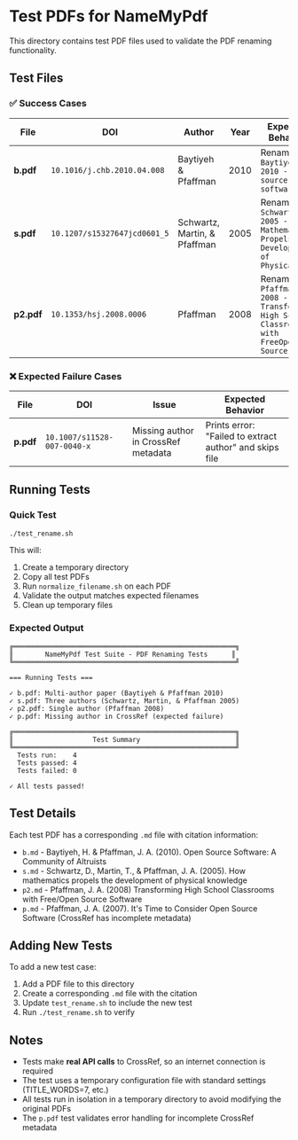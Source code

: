 # Test PDFs for NameMyPdf

This directory contains test PDF files used to validate the PDF renaming functionality.

## Test Files

### ✅ Success Cases

| File | DOI | Author | Year | Expected Behavior |
|------|-----|--------|------|-------------------|
| **b.pdf** | `10.1016/j.chb.2010.04.008` | Baytiyeh & Pfaffman | 2010 | Renames to: `Baytiyeh 2010 - Open source software.pdf` |
| **s.pdf** | `10.1207/s15327647jcd0601_5` | Schwartz, Martin, & Pfaffman | 2005 | Renames to: `Schwartz 2005 - How Mathematics Propels the Development of Physical.pdf` |
| **p2.pdf** | `10.1353/hsj.2008.0006` | Pfaffman | 2008 | Renames to: `Pfaffman 2008 - Transforming High School Classrooms with FreeOpen Source.pdf` |

### ❌ Expected Failure Cases

| File | DOI | Issue | Expected Behavior |
|------|-----|-------|-------------------|
| **p.pdf** | `10.1007/s11528-007-0040-x` | Missing author in CrossRef metadata | Prints error: "Failed to extract author" and skips file |

## Running Tests

### Quick Test
```bash
./test_rename.sh
```

This will:
1. Create a temporary directory
2. Copy all test PDFs
3. Run `normalize_filename.sh` on each PDF
4. Validate the output matches expected filenames
5. Clean up temporary files

### Expected Output
```
╔════════════════════════════════════════════════════════╗
║        NameMyPdf Test Suite - PDF Renaming Tests      ║
╚════════════════════════════════════════════════════════╝

=== Running Tests ===

✓ b.pdf: Multi-author paper (Baytiyeh & Pfaffman 2010)
✓ s.pdf: Three authors (Schwartz, Martin, & Pfaffman 2005)
✓ p2.pdf: Single author (Pfaffman 2008)
✓ p.pdf: Missing author in CrossRef (expected failure)

╔════════════════════════════════════════════════════════╗
║                    Test Summary                        ║
╚════════════════════════════════════════════════════════╝
  Tests run:    4
  Tests passed: 4
  Tests failed: 0

✓ All tests passed!
```

## Test Details

Each test PDF has a corresponding `.md` file with citation information:

- `b.md` - Baytiyeh, H. & Pfaffman, J. A. (2010). Open Source Software: A Community of Altruists
- `s.md` - Schwartz, D., Martin, T., & Pfaffman, J. A. (2005). How mathematics propels the development of physical knowledge
- `p2.md` - Pfaffman, J. A. (2008) Transforming High School Classrooms with Free/Open Source Software
- `p.md` - Pfaffman, J. A. (2007). It's Time to Consider Open Source Software (CrossRef has incomplete metadata)

## Adding New Tests

To add a new test case:

1. Add a PDF file to this directory
2. Create a corresponding `.md` file with the citation
3. Update `test_rename.sh` to include the new test
4. Run `./test_rename.sh` to verify

## Notes

- Tests make **real API calls** to CrossRef, so an internet connection is required
- The test uses a temporary configuration file with standard settings (TITLE_WORDS=7, etc.)
- All tests run in isolation in a temporary directory to avoid modifying the original PDFs
- The `p.pdf` test validates error handling for incomplete CrossRef metadata
